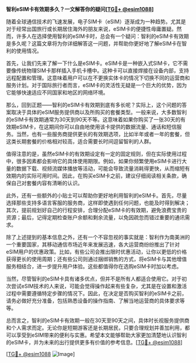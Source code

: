 **智利eSIM卡有效期多久？一文解答你的疑问[[TG💪+ @esim1088](https://t.me/s/esim1088)]**

随着全球通信技术的飞速发展，电子SIM卡（eSIM）逐渐成为一种趋势。尤其是对于经常出国旅行或长期居住海外的朋友来说，eSIM卡的便捷性毋庸置疑。然而，许多人在选择使用智利的eSIM卡时，总会有一个疑问：智利的eSIM卡有效期是多久呢？这篇文章将为你详细解答这一问题，并帮助你更好地了解eSIM卡在智利的使用情况。

首先，让我们先来了解一下什么是eSIM卡。eSIM卡是一种嵌入式SIM卡，它不需要像传统物理SIM卡那样插入手机卡槽中。这种卡可以直接焊接在设备内部，支持远程配置和管理。这意味着用户可以在不更换实体卡的情况下切换不同的运营商和服务计划。对于国际旅行者而言，eSIM卡的灵活性无疑是一个巨大的优势，因为它能够快速适应不同国家和地区的网络环境。

那么，回到正题——智利的eSIM卡有效期到底有多长呢？实际上，这个问题的答案取决于具体的eSIM服务提供商以及所购买的套餐类型。一般来说，大多数智利的eSIM卡有效期通常为30天到90天不等。这意味着如果你购买了一张30天的有效期eSIM卡，在这期间你可以自由地使用该卡提供的数据流量、通话和短信服务。当然，也有一些服务商提供更长的有效期选项，比如半年或者一年的套餐，但这类长期套餐的价格相对较高，适合需要长时间逗留智利的人群。

值得注意的是，虽然eSIM卡的有效期设定有一定的固定规则，但在实际使用过程中，很多因素都会影响它的具体使用期限。例如，如果你频繁使用eSIM卡进行大量的数据下载、视频流媒体播放等活动，可能会导致流量消耗得更快，从而缩短有效期内的实际可用时间。因此，在购买eSIM卡之前，建议仔细阅读相关条款，确保自己对套餐内容有清晰的认识。

此外，还有一些额外的小贴士可以帮助你更好地利用智利的eSIM卡。首先，尽量选择那些支持多语言客服的服务商，这样即使遇到任何问题，也能及时得到解决；其次，提前规划好自己的行程安排，合理分配eSIM卡的有效期，避免浪费宝贵的资源；最后，记得定期检查账户余额和剩余流量，以免因疏忽而错过重要的通讯需求。

除了上述提到的基本信息之外，还有一个不容忽视的事实就是：智利作为南美洲的一个重要国家，其移动通信市场近年来发展迅速，各大运营商纷纷推出了针对eSIM用户的优惠政策。比如，有些公司会推出限时优惠活动，让你以更低的价格获得更长的使用周期；还有些公司则通过捆绑销售的方式，将eSIM卡与其他增值服务相结合，进一步提升用户体验。这些都值得你在选购eSIM卡时加以考虑。

当然，尽管智利的eSIM卡具有诸多优点，但并不是所有人都适合使用它。对于初次尝试eSIM技术的人来说，可能会觉得操作起来有些复杂，尤其是在设置和激活过程中需要遵循特定步骤的情况下。因此，在决定是否购买智利的eSIM卡之前，请务必做好充分准备，包括熟悉设备的操作指南、了解当地运营商的具体要求等等。

总而言之，智利的eSIM卡有效期一般在30天至90天之间，具体时长视服务提供商和个人需求而定。无论你是短期游客还是长期居民，只要合理规划并善加利用，都可以享受到eSIM带来的便利与实惠。希望本文能够帮助大家更加清楚地认识智利的eSIM卡，并为未来的出行提供更多有价值的参考信息。[[TG💪+ @esim1088](https://t.me/s/esim1088)]

[[TG💪+ @esim1088](https://t.me/s/esim1088) ![Image](https://i.postimg.cc/4NQfJmqS/Snipaste-2025-05-13-00-14-12.png)]
